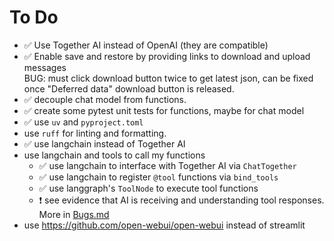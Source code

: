 # To Do

-   :white_check_mark: Use Together AI instead of OpenAI (they are compatible)
-   :white_check_mark: Enable save and restore by providing links to download and upload messages  
    BUG: must click download button twice to get latest json, can be fixed once "Deferred data" download button is released.
-   :white_check_mark: decouple chat model from functions.
-   :white_check_mark: create some pytest unit tests for functions, maybe for chat model
-   :white_check_mark: use `uv` and `pyproject.toml`
-   use `ruff` for linting and formatting.
-   :white_check_mark: use langchain instead of Together AI
-   use langchain and tools to call my functions
    -   :white_check_mark: use langchain to interface with Together AI via `ChatTogether`
    -   :white_check_mark: use langchain to register `@tool` functions via `bind_tools`
    -   :white_check_mark: use langgraph's `ToolNode` to execute tool functions
    -   :heavy_exclamation_mark: see evidence that AI is receiving and understanding tool responses. More in [Bugs.md](Bugs.md)
-   use https://github.com/open-webui/open-webui instead of streamlit
